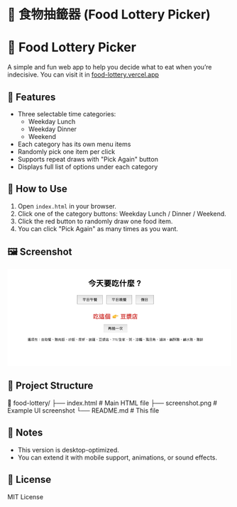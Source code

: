 # 🥢 食物抽籤器 (Food Lottery Picker)

# 🥢 Food Lottery Picker

A simple and fun web app to help you decide what to eat when you’re indecisive.
You can visit it in [food-lottery.vercel.app](https://food-lottery.vercel.app)

## 🔧 Features

- Three selectable time categories:
  - Weekday Lunch
  - Weekday Dinner
  - Weekend
- Each category has its own menu items
- Randomly pick one item per click
- Supports repeat draws with "Pick Again" button
- Displays full list of options under each category

## 🚀 How to Use

1. Open `index.html` in your browser.
2. Click one of the category buttons: Weekday Lunch / Dinner / Weekend.
3. Click the red button to randomly draw one food item.
4. You can click "Pick Again" as many times as you want.

## 🖼️ Screenshot

![Screenshot](screenshot.png)

## 📁 Project Structure

📁 food-lottery/
├── index.html       # Main HTML file
├── screenshot.png   # Example UI screenshot
└── README.md        # This file

## 📝 Notes

- This version is desktop-optimized.
- You can extend it with mobile support, animations, or sound effects.

## 📜 License

MIT License
